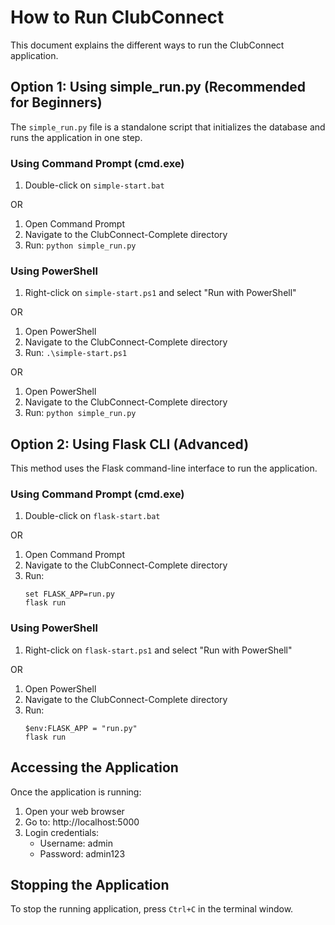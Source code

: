 # How to Run ClubConnect

This document explains the different ways to run the ClubConnect application.

## Option 1: Using simple_run.py (Recommended for Beginners)

The `simple_run.py` file is a standalone script that initializes the database and runs the application in one step.

### Using Command Prompt (cmd.exe)

1. Double-click on `simple-start.bat`

OR

1. Open Command Prompt
2. Navigate to the ClubConnect-Complete directory
3. Run: `python simple_run.py`

### Using PowerShell

1. Right-click on `simple-start.ps1` and select "Run with PowerShell"

OR

1. Open PowerShell
2. Navigate to the ClubConnect-Complete directory
3. Run: `.\simple-start.ps1`

OR

1. Open PowerShell
2. Navigate to the ClubConnect-Complete directory
3. Run: `python simple_run.py`

## Option 2: Using Flask CLI (Advanced)

This method uses the Flask command-line interface to run the application.

### Using Command Prompt (cmd.exe)

1. Double-click on `flask-start.bat`

OR

1. Open Command Prompt
2. Navigate to the ClubConnect-Complete directory
3. Run:
   ```
   set FLASK_APP=run.py
   flask run
   ```

### Using PowerShell

1. Right-click on `flask-start.ps1` and select "Run with PowerShell"

OR

1. Open PowerShell
2. Navigate to the ClubConnect-Complete directory
3. Run:
   ```
   $env:FLASK_APP = "run.py"
   flask run
   ```

## Accessing the Application

Once the application is running:

1. Open your web browser
2. Go to: http://localhost:5000
3. Login credentials: 
   - Username: admin
   - Password: admin123

## Stopping the Application

To stop the running application, press `Ctrl+C` in the terminal window.
